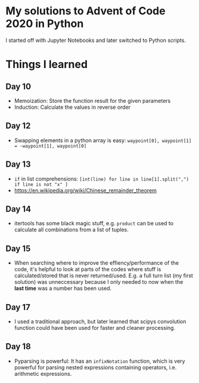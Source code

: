 # My solutions to Advent of Code 2020 in Python

I started off with Jupyter Notebooks and later switched to Python scripts.

# Things I learned

## Day 10

- Memoization: Store the function result for the given parameters
- Induction: Calculate the values in reverse order


## Day 12

- Swapping elements in a python array is easy: `waypoint[0], waypoint[1] = -waypoint[1], waypoint[0]`

## Day 13

- `if` in list comprehensions: `[int(line) for line in line[1].split(",") if line is not "x" ]`
- https://en.wikipedia.org/wiki/Chinese_remainder_theorem

## Day 14

- itertools has some black magic stuff, e.g. `product` can be used to calculate all combinations from a list of tuples.

## Day 15

- When searching where to improve the effiency/performance of the code, it's helpful to look at parts of the codes where stuff is calculated/stored that is never returned/used. E.g. a full turn list (my first solution) was unneccessary because I only needed to now when the **last time** was a number has been used.

## Day 17

- I used a traditional approach, but later learned that scipys convolution function could have been used for faster and cleaner processing.

## Day 18

- Pyparsing is powerful: It has an `infixNotation` function, which is very powerful for parsing nested expressions containing operators, i.e. arithmetic expressions. 